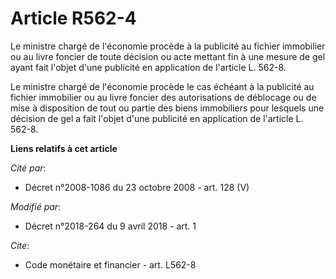# Article R562-4

Le ministre chargé de l'économie procède à la publicité au fichier immobilier ou au livre foncier de toute décision ou acte
mettant fin à une mesure de gel ayant fait l'objet d'une publicité en application de l'article L. 562-8. 

Le ministre chargé de l'économie procède le cas échéant à la publicité au fichier immobilier ou au livre foncier des
autorisations de déblocage ou de mise à disposition de tout ou partie des biens immobiliers pour lesquels une décision de gel
a fait l'objet d'une publicité en application de l'article L. 562-8.

**Liens relatifs à cet article**

_Cité par_:

  - Décret n°2008-1086 du 23 octobre 2008 - art. 128 (V)

_Modifié par_:

  - Décret n°2018-264 du 9 avril 2018 - art. 1

_Cite_:

  - Code monétaire et financier - art. L562-8
